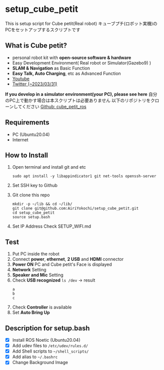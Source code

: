 # setup_cube_petit

This is setup script for Cube petit(Real robot)
キューブプチ(ロボット実機)のPCをセットアップするスクリプトです

## What is Cube petit?
- personal robot kit with **open-source software & hardware**
- Easy Development Environment( Real robot or Simulator(Gazebo9) )
- **SLAM & Navigation** as Basic Function
- **Easy Talk, Auto Charging**, etc as Advanced Function
- [Youtube]()
- [Twitter (~2023/03/31)]()

**If you develop in a simulator environment(your PC), please see here**
自分のPC上で動かす場合は本スクリプトは必要ありません
以下のリポジトリをクローンしてください
[Github: cube_petit_ros]()

## Requirements
- PC (Ubuntu20.04)
- Internet

## How to Install
1. Open terminal and install git and etc

    ```
    sudo apt install -y libappindicator1 git net-tools openssh-server
    ```

2. Set SSH key to Github

3. Git clone this repo
    ```
    mkdir -p ~/lib && cd ~/lib/
    git clone git@github.com:AiriYokochi/setup_cube_petit.git
    cd setup_cube_petit
    source setup.bash
    ```

4. Set IP Address
Check SETUP_WIFI.md

## Test
1. Put PC inside the robot
1. Connect **power**, **ethernet**, **2 USB** and **HDMI** connector
1. **Power ON** PC and Cube petit's Face is displayed
1. **Network** Setting
1. **Speaker and Mic** Setting
1. Check **USB recognized**
    `ls /dev` -> result
    ```
    a
    b
    c
    ``` 
1. Check **Controller** is available
1. Set **Auto Bring Up**

## Description for setup.bash

- [x] Install ROS Noetic (Ubuntu20.04)
- [x] Add udev files to `/etc/udev/rules.d/`
- [x] Add Shell scripts to `~/shell_scripts/`
- [x] Add alias to `~/.bashrc`
- [x] Change Background Image